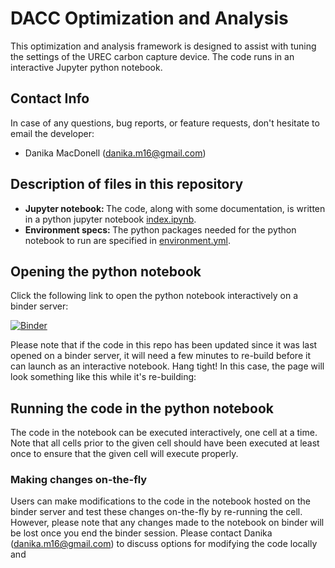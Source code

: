 # DACC Optimization and Analysis

This optimization and analysis framework is designed to assist with tuning the settings of the UREC carbon capture device. The code runs in an interactive Jupyter python notebook. 

## Contact Info
In case of any questions, bug reports, or feature requests, don't hesitate to email the developer:
* Danika MacDonell (danika.m16@gmail.com)

## Description of files in this repository

* <b>Jupyter notebook: </b> The code, along with some documentation, is written in a python jupyter notebook [index.ipynb](./index.ipynb). 
* <b>Environment specs: </b> The python packages needed for the python notebook to run are specified in [environment.yml](./environment.yml). 

## Opening the python notebook

Click the following link to open the python notebook interactively on a binder server:

[![Binder](https://mybinder.org/badge_logo.svg)](https://mybinder.org/v2/gh/danikam/DACC_Analysis/main?labpath=index.ipynb)

Please note that if the code in this repo has been updated since it was last opened on a binder server, it will need a few minutes to re-build before it can launch as an interactive notebook. Hang tight! In this case, the page will look something like this while it's re-building:

## Running the code in the python notebook

The code in the notebook can be executed interactively, one cell at a time. Note that all cells prior to the given cell should have been executed at least once to ensure that the given cell will execute properly.

### Making changes on-the-fly

Users can make modifications to the code in the notebook hosted on the binder server and test these changes on-the-fly by re-running the cell. However, please note that any changes made to the notebook on binder will be lost once you end the binder session. Please contact Danika (danika.m16@gmail.com) to discuss options for modifying the code locally and 

